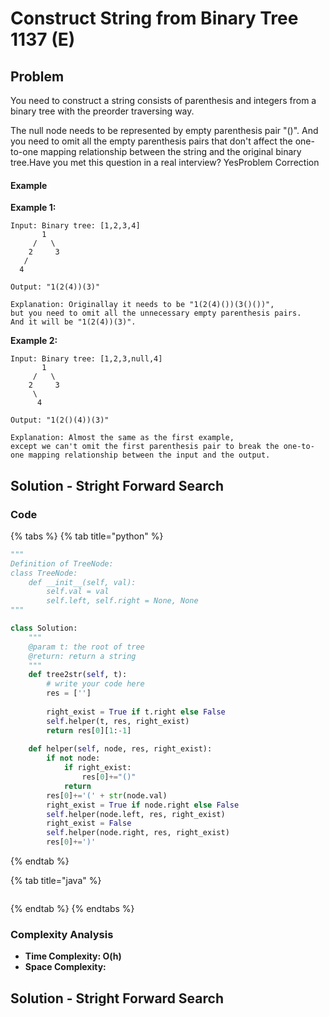 # Construct String from Binary Tree 1137 \(E\)

## Problem

You need to construct a string consists of parenthesis and integers from a binary tree with the preorder traversing way.

The null node needs to be represented by empty parenthesis pair "\(\)". And you need to omit all the empty parenthesis pairs that don't affect the one-to-one mapping relationship between the string and the original binary tree.Have you met this question in a real interview?  YesProblem Correction

#### Example

**Example 1:**

```text
Input: Binary tree: [1,2,3,4]
       1
     /   \
    2     3
   /    
  4     

Output: "1(2(4))(3)"

Explanation: Originallay it needs to be "1(2(4)())(3()())", 
but you need to omit all the unnecessary empty parenthesis pairs. 
And it will be "1(2(4))(3)".
```

**Example 2:**

```text
Input: Binary tree: [1,2,3,null,4]
       1
     /   \
    2     3
     \  
      4 

Output: "1(2()(4))(3)"

Explanation: Almost the same as the first example, 
except we can't omit the first parenthesis pair to break the one-to-one mapping relationship between the input and the output.
```

## Solution - Stright Forward Search

### Code

{% tabs %}
{% tab title="python" %}
```python
"""
Definition of TreeNode:
class TreeNode:
    def __init__(self, val):
        self.val = val
        self.left, self.right = None, None
"""

class Solution:
    """
    @param t: the root of tree
    @return: return a string
    """
    def tree2str(self, t):
        # write your code here
        res = ['']
        
        right_exist = True if t.right else False
        self.helper(t, res, right_exist)
        return res[0][1:-1]
    
    def helper(self, node, res, right_exist):
        if not node:
            if right_exist:
                res[0]+="()"
            return 
        res[0]+='(' + str(node.val)
        right_exist = True if node.right else False
        self.helper(node.left, res, right_exist)
        right_exist = False
        self.helper(node.right, res, right_exist)
        res[0]+=')'
```
{% endtab %}

{% tab title="java" %}
```

```
{% endtab %}
{% endtabs %}

### Complexity Analysis

* **Time Complexity: O\(h\)**
* **Space Complexity:**

## Solution - Stright Forward Search



